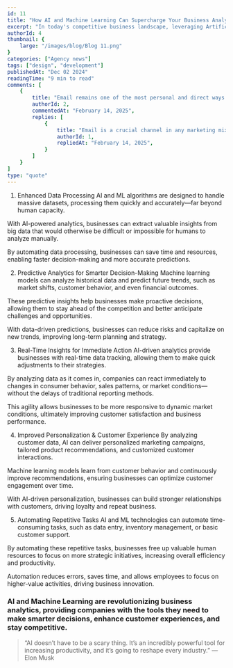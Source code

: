 ```yaml
---
id: 11
title: "How AI and Machine Learning Can Supercharge Your Business Analytics" 
excerpt: "In today's competitive business landscape, leveraging Artificial Intelligence (AI) and Machine Learning (ML) technologies has become essential for staying ahead of the curve. These game-changing technologies enable businesses to gain actionable insights, improve decision-making, and optimize processes with unparalleled efficiency. By adopting AI and ML, businesses can harness the power of advanced analytics to drive growth and streamline operations. Here’s how AI and ML can supercharge your business analytics:"
authorId: 4
thumbnail: {
	large: "/images/blog/Blog 11.png" 
}
categories: ["Agency news"]
tags: ["design", "development"]
publishedAt: "Dec 02 2024"
readingTime: "9 min to read"
comments: [
	{
		title: "Email remains one of the most personal and direct ways to connect with your audience—especially when done right. Curious to hear how you're leveraging it at your end.",
		authorId: 2,
		commentedAt: "February 14, 2025",
		replies: [
			{
				title: "Email is a crucial channel in any marketing mix, and never has this been truer than for today’s entrepreneur. Curious what to say.",
				authorId: 1,
				repliedAt: "February 14, 2025",
			}
		]
	}
]
type: "quote"
---
```


1. Enhanced Data Processing
AI and ML algorithms are designed to handle massive datasets, processing them quickly and accurately—far beyond human capacity.

With AI-powered analytics, businesses can extract valuable insights from big data that would otherwise be difficult or impossible for humans to analyze manually.

By automating data processing, businesses can save time and resources, enabling faster decision-making and more accurate predictions.

2. Predictive Analytics for Smarter Decision-Making
Machine learning models can analyze historical data and predict future trends, such as market shifts, customer behavior, and even financial outcomes.

These predictive insights help businesses make proactive decisions, allowing them to stay ahead of the competition and better anticipate challenges and opportunities.

With data-driven predictions, businesses can reduce risks and capitalize on new trends, improving long-term planning and strategy.

3. Real-Time Insights for Immediate Action
AI-driven analytics provide businesses with real-time data tracking, allowing them to make quick adjustments to their strategies.

By analyzing data as it comes in, companies can react immediately to changes in consumer behavior, sales patterns, or market conditions—without the delays of traditional reporting methods.

This agility allows businesses to be more responsive to dynamic market conditions, ultimately improving customer satisfaction and business performance.

4. Improved Personalization & Customer Experience
By analyzing customer data, AI can deliver personalized marketing campaigns, tailored product recommendations, and customized customer interactions.

Machine learning models learn from customer behavior and continuously improve recommendations, ensuring businesses can optimize customer engagement over time.

With AI-driven personalization, businesses can build stronger relationships with customers, driving loyalty and repeat business.

5. Automating Repetitive Tasks
AI and ML technologies can automate time-consuming tasks, such as data entry, inventory management, or basic customer support.

By automating these repetitive tasks, businesses free up valuable human resources to focus on more strategic initiatives, increasing overall efficiency and productivity.

Automation reduces errors, saves time, and allows employees to focus on higher-value activities, driving business innovation.

### AI and Machine Learning are revolutionizing business analytics, providing companies with the tools they need to make smarter decisions, enhance customer experiences, and stay competitive.

> “AI doesn’t have to be a scary thing. It’s an incredibly powerful tool for increasing productivity, and it’s going to reshape every industry.” — Elon Musk